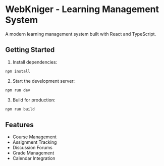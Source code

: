 # WebKniger - Learning Management System

A modern learning management system built with React and TypeScript.

## Getting Started

1. Install dependencies:
```bash
npm install
```

2. Start the development server:
```bash
npm run dev
```

3. Build for production:
```bash
npm run build
```

## Features

- Course Management
- Assignment Tracking
- Discussion Forums
- Grade Management
- Calendar Integration 